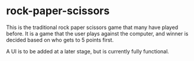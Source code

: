 # rock-paper-scissors
This is the traditional rock paper scissors game that many have played before. It is a game that the user plays against the computer, and winner is decided based on who gets to 5 points first. 

A UI is to be added at a later stage, but is currently fully functional. 
